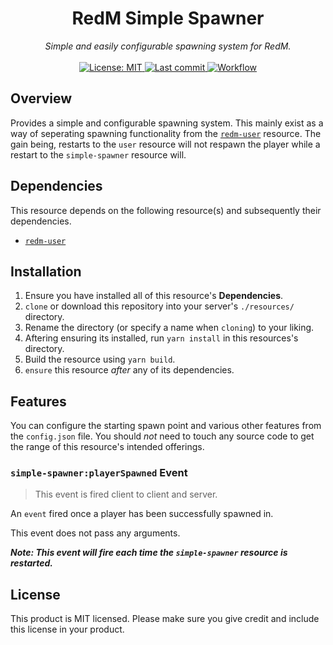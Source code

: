 <h1 align="center">RedM Simple Spawner</h1>

<p align="center">
  <i>Simple and easily configurable spawning system for RedM.</i>
  <br>
  <br>
  <a href="https://github.com/Ascent-Gaming/redm-simple-spawner/blob/master/LICENSE">
    <img src="https://img.shields.io/badge/License-MIT-blue.svg?style=flat" alt="License: MIT">
  </a>
  <a href="https://github.com/Ascent-Gaming/redm-simple-spawner/commits/master">
    <img src="https://img.shields.io/github/last-commit/Ascent-Gaming/redm-simple-spawner.svg?style=flat" alt="Last commit">
  </a>
  <a href="">
    <img src="https://img.shields.io/github/workflow/status/Ascent-Gaming/redm-simple-spawner/Node.js%20CI" alt="Workflow">
  </a>
</p>

## Overview

Provides a simple and configurable spawning system. This mainly exist as a way of seperating spawning functionality from the [`redm-user`](https://github.com/Ascent-Gaming/redm-user) resource. The gain being, restarts to the `user` resource will not respawn the player while a restart to the `simple-spawner` resource will.

## Dependencies

This resource depends on the following resource(s) and subsequently their dependencies.

- [`redm-user`](https://github.com/Ascent-Gaming/redm-user)

## Installation

1. Ensure you have installed all of this resource's **Dependencies**.
1. `clone` or download this repository into your server's `./resources/` directory.
2. Rename the directory (or specify a name when `cloning`) to your liking.
3. Aftering ensuring its installed, run `yarn install` in this resources's directory.
4. Build the resource using `yarn build`.
5. `ensure` this resource *after* any of its dependencies.

## Features

You can configure the starting spawn point and various other features from the `config.json` file. You should *not* need to touch any source code to get the range of this resource's intended offerings.

### `simple-spawner:playerSpawned` Event

> This event is fired client to client and server.

An `event` fired once a player has been successfully spawned in.

This event does not pass any arguments.

***Note: This event will fire each time the `simple-spawner` resource is restarted.***

## License
This product is MIT licensed. Please make sure you give credit and include this license in your product.
